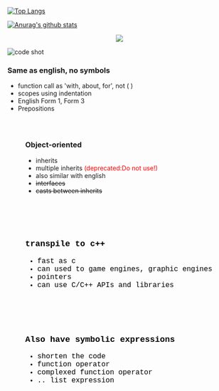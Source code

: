 [![Top Langs](https://github-readme-stats.vercel.app/api/top-langs/?username=heartleth)](https://github.com/anuraghazra/github-readme-stats)

[![Anurag's github stats](https://github-readme-stats.vercel.app/api?username=heartleth)](https://github.com/anuraghazra/github-readme-stats)


<p align=center>
<a href="http://engplus.herokuapp.com/">
<img src="https://cdn.discordapp.com/attachments/710801617502470278/759386156370231326/unknown.png" />
</a>
</p>

![code shot](https://cdn.discordapp.com/attachments/710801617502470278/759385539433857024/unknown.png)

<h3>Same as english, no symbols</h3><ul><li>function call as 'with, about, for', not ( )</li><li>scopes using indentation</li><li>English Form 1, Form 3</li><li>Prepositions</li></ul></div><div class="shad good" style="padding:20px;margin:20px;"><h3>Object-oriented</h3><ul><li>inherits</li><li>multiple inherits <span style="color:#FF0000;">(deprecated:Do not use!)</span></li><li>also similar with english</li><li><s>interfaces</s></li><li><s>casts between inherits</s></li></ul></div></div><div class="goods" style="font-family:'IBMPlexSansKR-Regular', 'Courier New', Courier, monospace;max-width:1380px;color:rgb(0,0,0);font-size:medium;"><div class="shad good" style="padding:20px;margin:20px;"><h3>transpile to c++</h3><ul><li>fast as c</li><li>can used to game engines, graphic engines</li><li>pointers</li><li>can use C/C++ APIs and libraries</li></ul></div><div class="shad good" style="padding:20px;margin:20px;"><h3>Also have symbolic expressions</h3><ul><li>shorten the code</li><li>function operator</li><li>complexed function operator</li><li>.. list expression</li></ul>
